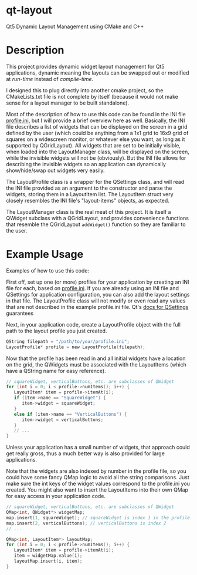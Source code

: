 qt-layout
=========

Qt5 Dynamic Layout Management using CMake and C++


Description
===========

This project provides dynamic widget layout management for Qt5 applications, dynamic meaning the layouts can be swapped out or modified at *run-time* instead of *compile-time*.

I designed this to plug directly into another cmake project, so the CMakeLists.txt file is not complete by itself (because it would not make sense for a layout manager to be built standalone).

Most of the description of how to use this code can be found in the INI file [profile.ini](profile.ini), but I will provide a brief overview here as well.  Basically, the INI file describes a list of widgets that can be displayed on the screen in a grid defined by the user (which could be anything from a 1x1 grid to 16x9 grid of squares on a widescreen monitor, or whatever else you want, as long as it supported by QGridLayout).  All widgets that are set to be initially visible, when loaded into the LayoutManager class, will be displayed on the screen, while the invisible widgets will not be (obviously).  But the INI file allows for describing the invisible widgets so an application can dynamically show/hide/swap out widgets very easily.

The LayoutProfile class is a wrapper for the QSettings class, and will read the INI file provided as an argument to the constructor and parse the widgets, storing them in a LayoutItem list.  The LayoutItem struct very closely resembles the INI file's "layout-items" objects, as expected.

The LayoutManager class is the real meat of this project.  It is itself a QWidget subclass with a QGridLayout, and provides convenience functions that resemble the QGridLayout `addWidget()` function so they are familiar to the user.


Example Usage
=============

Examples of how to use this code:

First off, set up one (or more) profiles for your application by creating an INI file for each, based on [profile.ini](profile.ini).  If you are already using an INI file and QSettings for application configuration, you can also add the layout settings in that file.  The LayoutProfile class will not modify or even read any values that are not described in the example profile.ini file.  Qt's [docs for QSettings](http://doc.qt.io/qt-5/qsettings.html#details) guarantees 

Next, in your application code, create a LayoutProfile object with the full path to the layout profile you just created.

```C
QString filepath = "/path/to/your/profile.ini";
LayoutProfile* profile = new LayoutProfile(filepath);
```

Now that the profile has been read in and all initial widgets have a location on the grid, the QWidgets must be associated with the LayoutItems (which have a QString name for easy reference).

```C
// squareWidget, verticalButtons, etc. are subclasses of QWidget
for (int i = 0; i < profile->numItems(); i++) {
   LayoutItem* item = profile->itemAt(i);
   if (item->name == "SquareWidget") {
      item->widget = squareWidget;
   }
   else if (item->name == "VerticalButtons") {
      item->widget = verticalButtons;
   }
   // ...
}
```

Unless your application has a small number of widgets, that approach could get really gross, thus a much better way is also provided for large applications.

Note that the widgets are also indexed by number in the profile file, so you could have some fancy QMap logic to avoid all the string comparisons.  Just make sure the int keys of the widget values correspond to the profile.ini you created.  You might also want to insert the LayoutItems into their own QMap for easy access in your application code.

```C
// squareWidget, verticalButtons, etc. are subclasses of QWidget
QMap<int, QWidget*> widgetMap;
map.insert(1, squareWidget); // squareWidget is index 1 in the profile.ini
map.insert(2, verticalButtons); // verticalButtons is index 2
// ...

QMap<int, LayoutItem*> layoutMap;
for (int i = 0; i < profile->numItems(); i++) {
   LayoutItem* item = profile->itemAt(i);
   item = widgetMap.value(i);
   layoutMap.insert(i, item);
}
```
